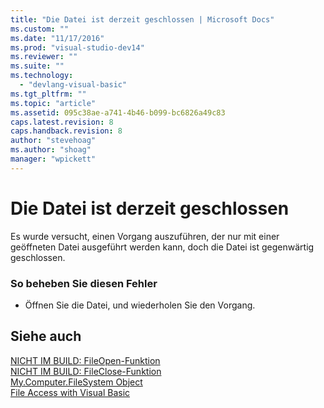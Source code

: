 ```yaml
---
title: "Die Datei ist derzeit geschlossen | Microsoft Docs"
ms.custom: ""
ms.date: "11/17/2016"
ms.prod: "visual-studio-dev14"
ms.reviewer: ""
ms.suite: ""
ms.technology: 
  - "devlang-visual-basic"
ms.tgt_pltfrm: ""
ms.topic: "article"
ms.assetid: 095c38ae-a741-4b46-b099-bc6826a49c83
caps.latest.revision: 8
caps.handback.revision: 8
author: "stevehoag"
ms.author: "shoag"
manager: "wpickett"
---
```

# Die Datei ist derzeit geschlossen
Es wurde versucht, einen Vorgang auszuführen, der nur mit einer geöffneten Datei ausgeführt werden kann, doch die Datei ist gegenwärtig geschlossen.  
  
### So beheben Sie diesen Fehler  
  
-   Öffnen Sie die Datei, und wiederholen Sie den Vorgang.  
  
## Siehe auch  
 [NICHT IM BUILD: FileOpen\-Funktion](http://msdn.microsoft.com/de-de/0f07e1df-d4ea-44a9-a21c-76aa2e242f81)   
 [NICHT IM BUILD: FileClose\-Funktion](http://msdn.microsoft.com/de-de/f307b39f-a996-4ff6-ab13-e0b05ea5ab91)   
 [My.Computer.FileSystem Object](../../visual-basic/language-reference/objects/my-computer-filesystem-object.md)   
 [File Access with Visual Basic](../../visual-basic/developing-apps/programming/drives-directories-files/file-access.md)